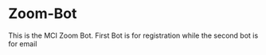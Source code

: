 # Zoom-Bot
This is the MCI Zoom Bot. First Bot is for registration while the second bot is for email
